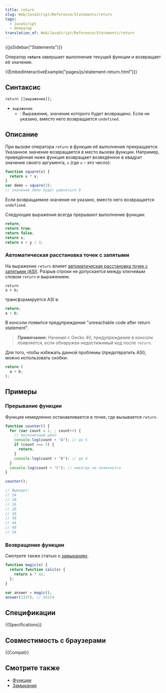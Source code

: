 ```yaml
---
title: return
slug: Web/JavaScript/Reference/Statements/return
tags:
  - JavaScript
  - Оператор
translation_of: Web/JavaScript/Reference/Statements/return
---
```


{{jsSidebar("Statements")}}

Оператор **`return`** завершает выполнение текущей функции и возвращает её значение.

{{EmbedInteractiveExample("pages/js/statement-return.html")}}

## Синтаксис

```
return [[выражение]];
```

- `выражение`
  - : Выражение, значение которого будет возвращено. Если не указано, вместо него возвращается `undefined`.

## Описание

При вызове оператора `return` в функции её выполнение прекращается. Указанное значение возвращается в место вызова функции. Например, приведённая ниже функция возвращает возведённое в квадрат значение своего аргумента, `x` (где `x` – это число):

```js
function square(x) {
  return x * x;
}
var demo = square(3);
// значение demo будет равняться 9
```

Если возвращаемое значение не указано, вместо него возвращается `undefined`.

Следующие выражения всегда прерывают выполнение функции:

```js
return;
return true;
return false;
return x;
return x + y / 3;
```

### Автоматическая расстановка точек с запятыми

На выражение `return` влияет [автоматическая расстановка точек с запятыми (ASI)](/ru/docs/Web/JavaScript/Reference/Lexical_grammar#Automatic_semicolon_insertion). Разрыв строки не допускается между ключевым словом `return` и выражением.

```js-nolint
return
a + b;
```

трансформируется ASI в:

```js
return;
a + b;
```

В консоли появится предупреждение "unreachable code after return statement".

> **Примечание:** Начиная с Gecko 40, предупреждение в консоли появляется, если обнаружен недостижимый код после `return`.

Для того, чтобы избежать данной проблемы (предотвратить ASI), можно использовать скобки:

```js
return (
  a + b;
);
```

## Примеры

### Прерывание функции

Функция немедленно останавливается в точке, где вызывается `return`.

```js
function counter() {
  for (var count = 1; ; count++) {
    // бесконечный цикл
    console.log(count + "A"); // до 5
    if (count === 5) {
      return;
    }
    console.log(count + "B"); // до 4
  }
  console.log(count + "C"); // никогда не появляется
}

counter();

// Выводит:
// 1A
// 1B
// 2A
// 2B
// 3A
// 3B
// 4A
// 4B
// 5A
```

### Возвращение функции

Смотрите также статью о [замыканиях](/ru/docs/Web/JavaScript/Closures).

```js
function magic(x) {
  return function calc(x) {
    return x * 42;
  };
}

var answer = magic();
answer(1337); // 56154
```

## Спецификации

{{Specifications}}

## Совместимость с браузерами

{{Compat}}

## Смотрите также

- [Функции](/ru/docs/Web/JavaScript/Reference/Functions)
- [Замыкания](/ru/docs/Web/JavaScript/Closures)
